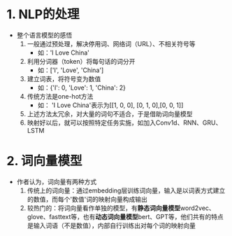 # 1. NLP的处理
- 整个语言模型的感悟
  1. 一般通过预处理，解决停用词、网络词（URL）、不相关符号等
     - 如：'I Love China'
  2. 利用分词器（token）将每句话的词分开
     - 如：['I', 'Love', 'China'] 
  3. 建立词表，将符号变为数值
     - 如：{'I': 0, 'Love': 1, 'China': 2} 
  4. 传统方法是one-hot方法
     - 如： 'I Love China'表示为[[1, 0, 0], [0, 1, 0],[0, 0, 1]]
  5. 上述方法太冗余，对大量的词句不适合，于是借助词向量模型
  6. 映射好以后，就可以按照特定任务实施，如加入Conv1d、RNN、GRU、LSTM

# 2. 词向量模型
- 作者认为，词向量有两种方式
  1. 传统上的词向量：通过embedding层训练词向量，输入是以词表方式建立的数值，而每个'数值'词的映射向量构成输出
  2. 较热门的：将词向量看作单独的模型，有**静态词向量模型**word2vec、glove、fasttext等，也有**动态词向量模型**bert、GPT等，他们共有的特点是输入词语（不是数值），内部自行训练出对每个词的映射向量

